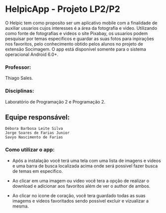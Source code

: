 # HelpicApp - Projeto LP2/P2
O Helpic tem como proposito ser um aplicativo mobile com a finalidade de auxiliar usuarios cujos interesses é a área da fotografia e video. Utilizando como fonte de fotografias e videos o site Pixabay, os usuarios podem pesquisar por temas especificos e guardar as suas fotos para inpirações nos favoritos, pelo conhecimento obtido pelos alunos no projeto de extensão Socimagem. O app está disponível somente para o sistema operacional Android 6.0+.

### Professor:

Thiago Sales.

### Disciplinas:

Laboratório de Programação 2 e Programação 2.


## Equipe responsável:
```
Débora Barbosa Leite Silva
Jorge Soares de Farias Junior
Savyo Nascimento de Farias
```

### Como utilizar o app:
* Após a instalação você terá uma tela com uma lista de imagens e videos e uma barra de busca localizada acima onde será possivel fazer busca de temas em especifico.

* Ao clicar em uma imagem ou video você tera a opção de realizar o download e adicionar aos favoritos além de ver o author de ambos.

* Ao clicar no icone de coração, você tera guardado todas as suas imagems e videos favoritados sendo possivel excluir e vizualizar a mesma.


